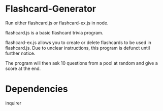 # Flashcard-Generator
Run either flashcard.js or flashcard-ex.js in node.

flashcard.js is a basic flashcard trivia program.

flashcard-ex.js allows you to create or delete flashcards to be used in flashcard.js. Due to unclear instructions, this program is defunct until further notice.

The program will then ask 10 questions from a pool at random and give a score at the end.

# Dependencies
inquirer